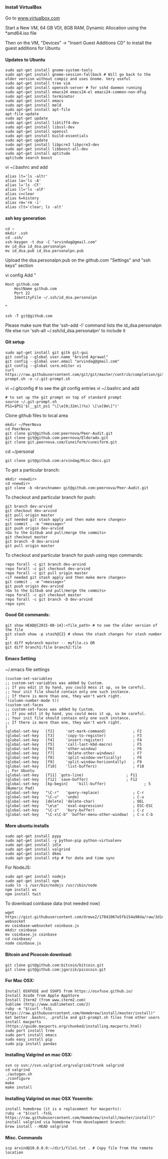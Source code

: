 
#### Install VirtualBox
Go to www.virtualbox.com

Start a New VM, 64 GB VDI,  8GB RAM, Dynamic Allocation using the *amd64.iso file

Then on the VM, "Devices" -> "Insert Guest Additions CD" to  install the guest additions for Ubuntu

#### Updates to Ubuntu

    sudo apt-get install gnome-system-tools
    sudo apt-get install gnome-session-fallback # Will go back to the older version without compiz and uses Gnome. Very useful
    sudo apt-get install tree vim
    sudo apt-get install openssh-server # for sshd daemon running
    sudo apt-get install emacs24 emacs24-el emacs24-common-non-dfsg
    sudo apt-get install terminator
    sudo apt-get install emacs
    sudo apt-get install meld
    sudo apt-get install apt-file
    apt-file update
    sudo apt-get update
    sudo apt-get install libtiff4-dev
    sudo apt-get install libssl-dev
    sudo apt-get install openssl
    sudo apt-get install build-essentials
    sudo apt-get update
    sudo apt-get install libpcre3 libpcre3-dev
    sudo apt-get install libboost-all-dev
    sudo apt-get install aptitude
    aptitude search boost 

vi ~/.bashrc and add

    alias lt='ls -altr'
    alias la='ls -A'
    alias l='ls -CF'
    alias ll='ls -alF'
    alias c=clear
    alias h=history
    alias rm='rm -i'
    alias clt='clear; ls -alt'

#### ssh key generation

    cd ~
    mkdir .ssh
    cd .ssh/
    ssh-keygen -t dsa -C "arvindag@gmail.com"
    mv id_dsa id_dsa.personalpn
    mv id_dsa.pub id_dsa.personalpn.pub

Upload the dsa.personalpn.pub on the github.com "Settings" and "ssh keys" section

vi config
Add "

    Host github.com
        HostName github.com
        Port 22
        IdentityFile ~/.ssh/id_dsa.personalpn
"

    ssh -T git@github.com

Please make sure that the 'ssh-add -l' command lists the id_dsa.personalpn file else
run 'ssh-all ~/.ssh/id_dsa.personalpn' to include it

#### Git setup

    sudo apt-get install git gitk git-gui
    git config --global user.name "Arvind Agrawal"
    git config --global user.email "arvindag@gmail.com"
    git config --global core.editor vi
    curl https://raw.githubusercontent.com/git/git/master/contrib/completion/git-prompt.sh -o ~/.git-prompt.sh

vi ~/.gitconfig # to see the git config entries
vi ~/.bashrc and add

    # to set up the git prompt on top of standard prompt
    source ~/.git-prompt.sh
    PS1=$PS1'$(__git_ps1 "\[\e[0;32m\](%s) \[\e[0m\]")'

Clone github files to local area

    mkdir ~/PeerNova
    cd PeerNova
    git clone git@github.com:peernova/Peer-Audit.git
    git clone git@github.com:peernova/Eldorado.git
    git clone git.peernova.com/Cuneiform/cuneiform.git

cd ~/personal

    git clone git@github.com:arvindag/Misc-Docs.git

To get a particular branch:

    mkdir <newdir>
    cd <newdir>
    git clone -b <branchname> git@github.com:peernova/Peer-Audit.git
    
To checkout and particular branch for push:

    git branch dev-arvind
    git checkout dev-arvind
    git pull origin master
    <if needed git stash apply and then make more changes>
    git commit . -m "<message>"
    git push origin dev-arvind
    <Go to the Gitbub and pull/merge the commits>
    git checkout master
    git branch -D dev-arvind
    git pull origin master
    
To checkout and particular branch for push using repo commands:

    repo forall -c git branch dev-arvind
    repo forall -c git checkout dev-arvind
    repo forall -c git pull origin master
    <if needed git stash apply and then make more changes>
    git commit . -m "<message>"
    git push origin dev-arvind
    <Go to the Gitbub and pull/merge the commits>
    repo forall -c git checkout master
    repo forall -c git branch -D dev-arvind
    repo sync
    
#### Good Git commands:

    git show HEAD@{2015-08-14}:<file_path> # to see the older version of the file
    git stash show -p stash@{2} # shows the stash changes for stash number 2
    git diff mybranch master -- myfile.cs OR
    git diff branch1:file branch2:file
    
    
#### Emacs Setting
~/.emacs file settings

    (custom-set-variables
    ;; custom-set-variables was added by Custom.
    ;; If you edit it by hand, you could mess it up, so be careful.
    ;; Your init file should contain only one such instance.
    ;; If there is more than one, they won't work right.
    '(column-number-mode t))
    (custom-set-faces
    ;; custom-set-faces was added by Custom.
    ;; If you edit it by hand, you could mess it up, so be careful.
    ;; Your init file should contain only one such instance.
    ;; If there is more than one, they won't work right.
    )
    (global-set-key   [f2]     'set-mark-command)            ; F2
    (global-set-key   [f3]     'copy-to-register)            ; F3
    (global-set-key   [f4]     'insert-register)             ; F4
    (global-set-key   [f5]     'call-last-kbd-macro)         ; F5
    (global-set-key   [f6]     'other-window)                ; F6
    (global-set-key   [f7]     'delete-other-windows)        ; F7
    (global-set-key   [f8]     'split-window-vertically)     ; F8
    (global-set-key   [f9]     'split-window-horizontally)   ; F9
    (global-set-key   [f10]    'list-buffers)                ; F10
    ;; For Ubuntu
    (global-set-key   [f11] `goto-line)                   ; F11
    (global-set-key   [f12] `save-buffer)                 ; F12
    (global-set-key   [kp-begin]    'kill-buffer)                 ; 5 (Numeric Pad)
    (global-set-key   "\C-r"   'query-replace)               ; C-r
    (global-set-key   "\C-u"   'undo)                        ; C-u
    (global-set-key   [delete] 'delete-char)                 ; DEL
    (global-set-key   "\e\e"   'eval-expression)             ; ESC-ESC
    (global-set-key   "\C-z"   'bury-buffer)                 ; C-z
    (global-set-key   "\C-x\C-b" 'buffer-menu-other-window)  ; C-x C-b


#### More ubuntu installs

    sudo apt-get install pypy
    sudo apt-get install -y python-pip python-virtualenv
    sudo apt-get install idle
    sudo apt-get install valgrind
    sudo apt-get install dkms
    sudo apt-get install ntp # for date and time sync

For NodeJS:

    sudo apt-get install nodejs
    sudo apt-get install npm
    sudo ln -s /usr/bin/nodejs /usr/sbin/node
    npm install ws
    npm install twit


To download coinbase data (not needed now)

    wget https://gist.githubusercontent.com/drewx2/17841067e5fb154a98da/raw/3d1d323d2ba9f12e5a900906b207708083079089/coinbase-websocket
    mv coinbase-websocket coinbase.js
    mkdir coinbase
    mv coinbase.js coinbase
    cd coinbase/
    node coinbase.js 

#### Bitcoin and Picocoin download:

    git clone git@github.com:bitcoin/bitcoin.git
    git clone git@github.com:jgarzik/picocoin.git

#### For Mac OSX:

    Install OSXFUSE and SSHFS from https://osxfuse.github.io/
    Install Xcode from Apple AppStore
    Install Iterm2 (from www.iterm2.com)
    Sublime (http://www.sublimetext.com/2)
    ruby -e "$(curl -fsSL https://raw.githubusercontent.com/Homebrew/install/master/install)"
    Get better .bashrc, .profile and git-prompt.sh files from other users
    install macports (https://guide.macports.org/chunked/installing.macports.html)
    sudo port install tree
    sudo port install emacs
    sudo easy_install pip
    sudo pip install pandas

#### Installing Valgrind on mac OSX:

    svn co svn://svn.valgrind.org/valgrind/trunk valgrind
    cd valgrind
    ./autogen.sh
    ./configure
    make
    make install
    
#### Installing Valgrind on mac OSX Yosemite:

    install homebrew (it is a replacement for macports):
    ruby -e "$(curl -fsSL https://raw.githubusercontent.com/Homebrew/install/master/install)"
    install valgrind via homebrew from development branch:
    brew install --HEAD valgrind
    

#### Misc. Commands

    scp arvind@10.0.0.0:~/dir1/file1.txt . # Copy file from the remote location
    
